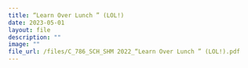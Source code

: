```yaml
---
title: “Learn Over Lunch ” (LOL!)
date: 2023-05-01
layout: file
description: ""
image: ""
file_url: /files/C_786_SCH_SHM 2022_“Learn Over Lunch ” (LOL!).pdf
---
```

